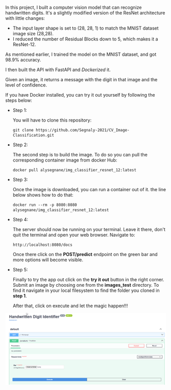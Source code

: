 In this project, I built a computer vision model that can recognize handwritten digits.
It's a slightly modified version of the ResNet architecture with little changes:

- The input layer shape is set to (28, 28, 1) to match the MNIST dataset image size (28,28).
- I reduced the number of Residual Blocks down to 5, which makes it a ResNet-12.

As mentioned earlier, I trained the model on the MNIST dataset, and got 98.9% accuracy. 

I then built the API with FastAPI and *Dockerized* it. 

Given an image, it returns a message with the digit in that image and the level of confidence.

If you have Docker installed, you can try it out yourself by following the steps below:

- Step 1:

    You will have to clone this repository:

      git clone https://github.com/Segnaly-2021/CV_Image-Classification.git
- Step 2:
  
    The second step is to build the image. To do so you can pull the corresponding container image from docker Hub:

      docker pull alysegnane/img_classifier_resnet_12:latest
- Step 3:

    Once the image is downloaded, you can run a container out of it. the line below shows how to do that:
  
      docker run --rm -p 8080:8080 alysegnane/img_classifier_resnet_12:latest

- Step 4:

    The server should now be running on your terminal. Leave it there, don't quit the terminal and open your web browser. Navigate to:
  
      http://localhost:8080/docs

    Once there click on the **POST/predict** endpoint on the green bar and more options will become visible.

- Step 5:

    Finally to try the app out click on the **try it out** button in the right corner.
    Submit an image by choosing one from the **images_test** directory. To find it navigate in your local filesystem to find the folder you cloned in **step 1**.
    
    After that, click on execute and let the magic happen!!! 
      
 <img src="./demo_img_1.png" alt="Demo Image not Found">
